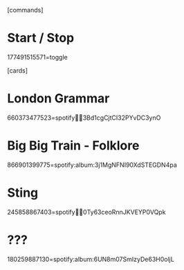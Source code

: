 [commands]
# Start / Stop
177491515571=toggle

[cards]
# London Grammar
660373477523=spotify:artist:3Bd1cgCjtCI32PYvDC3ynO

# Big Big Train - Folklore
866901399775=spotify:album:3j1MgNFNI90XdSTEGDN4pa

# Sting
245858867403=spotify:artist:0Ty63ceoRnnJKVEYP0VQpk

# ???
180259887130=spotify:album:6UN8m07SmIzyDe63H0oljL
